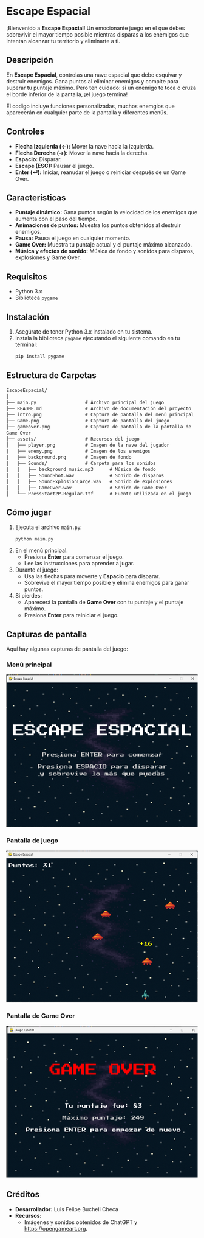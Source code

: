# Escape Espacial

¡Bienvenido a **Escape Espacial**! Un emocionante juego en el que debes sobrevivir el mayor tiempo posible mientras disparas a los enemigos que intentan alcanzar tu territorio y eliminarte a ti.

## Descripción

En **Escape Espacial**, controlas una nave espacial que debe esquivar y destruir enemigos. Gana puntos al eliminar enemigos y compite para superar tu puntaje máximo. Pero ten cuidado: si un enemigo te toca o cruza el borde inferior de la pantalla, ¡el juego termina!

El codigo incluye funciones personalizadas, muchos enemgios que aparecerán en cualquier parte de la pantalla y diferentes menús. 

## Controles

- **Flecha Izquierda (←):** Mover la nave hacia la izquierda.
- **Flecha Derecha (→):** Mover la nave hacia la derecha.
- **Espacio:** Disparar.
- **Escape (ESC):** Pausar el juego.
- **Enter (↵):** Iniciar, reanudar el juego o reiniciar después de un Game Over.

## Características

- **Puntaje dinámico:** Gana puntos según la velocidad de los enemigos que aumenta con el paso del tiempo.
- **Animaciones de puntos:** Muestra los puntos obtenidos al destruir enemigos.
- **Pausa:** Pausa el juego en cualquier momento.
- **Game Over:** Muestra tu puntaje actual y el puntaje máximo alcanzado.
- **Música y efectos de sonido:** Música de fondo y sonidos para disparos, explosiones y Game Over.

## Requisitos

- Python 3.x
- Biblioteca `pygame`

## Instalación

1. Asegúrate de tener Python 3.x instalado en tu sistema.
2. Instala la biblioteca `pygame` ejecutando el siguiente comando en tu terminal:
   ```bash
   pip install pygame

## Estructura de Carpetas

```plaintext
EscapeEspacial/
│
├── main.py                  # Archivo principal del juego
├── README.md                # Archivo de documentación del proyecto
├── intro.png                # Captura de pantalla del menú principal
├── Game.png                 # Captura de pantalla del juego
├── gameover.png             # Captura de pantalla de la pantalla de Game Over
├── assets/                  # Recursos del juego
│   ├── player.png           # Imagen de la nave del jugador
│   ├── enemy.png            # Imagen de los enemigos
│   ├── background.png       # Imagen de fondo
│   ├── Sounds/              # Carpeta para los sonidos
│   │   ├── background_music.mp3      # Música de fondo
│   │   ├── SoundShot.wav             # Sonido de disparos
│   │   ├── SoundExplosionLarge.wav   # Sonido de explosiones
│   │   ├── GameOver.wav              # Sonido de Game Over
│   └── PressStart2P-Regular.ttf      # Fuente utilizada en el juego
```

## Cómo jugar

1. Ejecuta el archivo `main.py`:
   ```bash
   python main.py
   ```
2. En el menú principal:
   - Presiona **Enter** para comenzar el juego.
   - Lee las instrucciones para aprender a jugar.
3. Durante el juego:
   - Usa las flechas para moverte y **Espacio** para disparar.
   - Sobrevive el mayor tiempo posible y elimina enemigos para ganar puntos.
4. Si pierdes:
   - Aparecerá la pantalla de **Game Over** con tu puntaje y el puntaje máximo.
   - Presiona **Enter** para reiniciar el juego.

## Capturas de pantalla

Aquí hay algunas capturas de pantalla del juego:

### Menú principal
![Menú principal](intro.png "Menú principal")

### Pantalla de juego
![Pantalla de juego](Game.png "Pantalla de juego")

### Pantalla de Game Over
![Pantalla de Game Over](gameover.png "Pantalla de Game Over")

## Créditos

- **Desarrollador:** Luis Felipe Bucheli Checa
- **Recursos:**
  - Imágenes y sonidos obtenidos de ChatGPT y https://opengameart.org.

